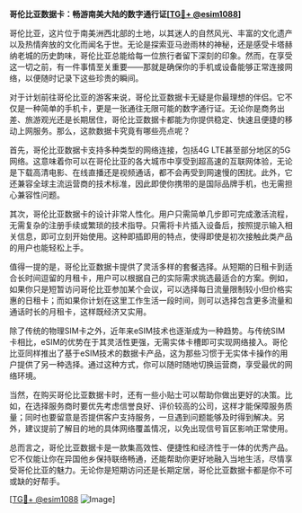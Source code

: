 **哥伦比亚数据卡：畅游南美大陆的数字通行证[[TG💪+ @esim1088](https://t.me/s/esim1088)]**

哥伦比亚，这片位于南美洲西北部的土地，以其迷人的自然风光、丰富的文化遗产以及热情奔放的文化而闻名于世。无论是探索亚马逊雨林的神秘，还是感受卡塔赫纳老城的历史韵味，哥伦比亚总能给每一位旅行者留下深刻的印象。然而，在享受这一切之前，有一件事情至关重要——那就是确保你的手机或设备能够正常连接网络，以便随时记录下这些珍贵的瞬间。

对于计划前往哥伦比亚的游客来说，哥伦比亚数据卡无疑是你最理想的伴侣。它不仅是一种简单的手机卡，更是一张通往无限可能的数字通行证。无论你是商务出差、旅游观光还是长期居住，哥伦比亚数据卡都能为你提供稳定、快速且便捷的移动上网服务。那么，这款数据卡究竟有哪些亮点呢？

首先，哥伦比亚数据卡支持多种类型的网络连接，包括4G LTE甚至部分地区的5G网络。这意味着你可以在哥伦比亚的各大城市中享受到超高速的互联网体验，无论是下载高清电影、在线直播还是视频通话，都不会再受到网速慢的困扰。此外，它还兼容全球主流运营商的技术标准，因此即使你携带的是国际品牌手机，也无需担心兼容性问题。

其次，哥伦比亚数据卡的设计非常人性化。用户只需简单几步即可完成激活流程，无需复杂的注册手续或繁琐的技术指导。只需将卡片插入设备后，按照提示输入相关信息，即可立刻开始使用。这种即插即用的特点，使得即使是初次接触此类产品的用户也能轻松上手。

值得一提的是，哥伦比亚数据卡提供了灵活多样的套餐选择。从短期的日租卡到适合长时间逗留的月租卡，用户可以根据自己的实际需求挑选最适合的方案。例如，如果你只是短暂访问哥伦比亚参加某个会议，可以选择每日流量限制较小但价格实惠的日租卡；而如果你计划在这里工作生活一段时间，则可以选择包含更多流量和通话时长的月租卡，这样既经济又实用。

除了传统的物理SIM卡之外，近年来eSIM技术也逐渐成为一种趋势。与传统SIM卡相比，eSIM的优势在于其灵活性更强，无需实体卡槽即可实现网络接入。哥伦比亚同样推出了基于eSIM技术的数据卡产品，这为那些习惯于无实体卡操作的用户提供了另一种选择。通过这种方式，你可以随时随地切换运营商，享受最优的网络环境。

当然，在购买哥伦比亚数据卡时，还有一些小贴士可以帮助你做出更好的决策。比如，在选择服务商时要优先考虑信誉良好、评价较高的公司，这样才能保障服务质量；同时也要留意是否提供客户支持服务，一旦遇到问题能够及时得到解决。另外，建议提前了解目的地的具体网络覆盖情况，以免出现信号盲区影响正常使用。

总而言之，哥伦比亚数据卡是一款集高效性、便捷性和经济性于一体的优秀产品。它不仅能让你在异国他乡保持联络畅通，还能帮助你更好地融入当地生活，尽情享受哥伦比亚的魅力。无论你是短期访问还是长期定居，哥伦比亚数据卡都是你不可或缺的好帮手。

[[TG💪+ @esim1088](https://t.me/s/esim1088) ![Image](https://i.postimg.cc/4NQfJmqS/Snipaste-2025-05-13-00-14-12.png)]